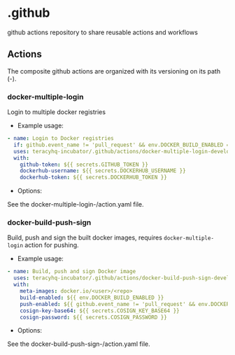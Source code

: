 # .github

github actions repository to share reusable actions and workflows


## Actions

The composite github actions are organized with its versioning on its path
(<action-name>-<action-version>).

### docker-multiple-login

Login to multiple docker registries

- Example usage:

```yaml
- name: Login to Docker registries
  if: github.event_name != 'pull_request' && env.DOCKER_BUILD_ENABLED == 'true' && env.DOCKER_PUSH_ENABLED == 'true'
  uses: teracyhq-incubator/.github/actions/docker-multiple-login-develop@main
  with:
    github-token: ${{ secrets.GITHUB_TOKEN }}
    dockerhub-username: ${{ secrets.DOCKERHUB_USERNAME }}
    dockerhub-token: ${{ secrets.DOCKERHUB_TOKEN }}
```

- Options:

See the docker-multiple-login-<version>/action.yaml file. 

### docker-build-push-sign

Build, push and sign the built docker images, requires `docker-multiple-login` action for pushing.

- Example usage:

```yaml
- name: Build, push and sign Docker image
  uses: teracyhq-incubator/.github/actions/docker-build-push-sign-develop@main
  with:
    meta-images: docker.io/<user>/<repo>
    build-enabled: ${{ env.DOCKER_BUILD_ENABLED }}
    push-enabled: ${{ github.event_name != 'pull_request' && env.DOCKER_PUSH_ENABLED == 'true' }}
    cosign-key-base64: ${{ secrets.COSIGN_KEY_BASE64 }}
    cosign-password: ${{ secrets.COSIGN_PASSWORD }}
```

- Options:

See the docker-build-push-sign-<version>/action.yaml file.
